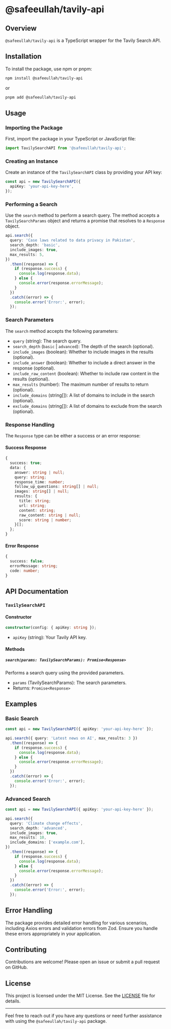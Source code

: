 # @safeeullah/tavily-api

## Overview

`@safeeullah/tavily-api` is a TypeScript wrapper for the Tavily Search API.

## Installation

To install the package, use npm or pnpm:

```sh
npm install @safeeullah/tavily-api
```

or

```sh
pnpm add @safeeullah/tavily-api
```

## Usage

### Importing the Package

First, import the package in your TypeScript or JavaScript file:

```ts
import TavilySearchAPI from '@safeeullah/tavily-api';
```

### Creating an Instance

Create an instance of the `TavilySearchAPI` class by providing your API key:

```ts
const api = new TavilySearchAPI({
  apiKey: 'your-api-key-here',
});
```

### Performing a Search

Use the `search` method to perform a search query. The method accepts a `TavilySearchParams` object and returns a promise that resolves to a `Response` object.

```ts
api.search({
  query: 'Case laws related to data privacy in Pakistan',
  search_depth: 'basic',
  include_images: true,
  max_results: 5,
})
  .then((response) => {
    if (response.success) {
      console.log(response.data);
    } else {
      console.error(response.errorMessage);
    }
  })
  .catch((error) => {
    console.error('Error:', error);
  });
```

### Search Parameters

The `search` method accepts the following parameters:

- `query` (string): The search query.
- `search_depth` (`basic` | `advanced`): The depth of the search (optional).
- `include_images` (boolean): Whether to include images in the results (optional).
- `include_answer` (boolean): Whether to include a direct answer in the response (optional).
- `include_raw_content` (boolean): Whether to include raw content in the results (optional).
- `max_results` (number): The maximum number of results to return (optional).
- `include_domains` (string[]): A list of domains to include in the search (optional).
- `exclude_domains` (string[]): A list of domains to exclude from the search (optional).

### Response Handling

The `Response` type can be either a success or an error response:

#### Success Response

```ts
{
  success: true;
  data: {
    answer: string | null;
    query: string;
    response_time: number;
    follow_up_questions: string[] | null;
    images: string[] | null;
    results: {
      title: string;
      url: string;
      content: string;
      raw_content: string | null;
      score: string | number;
    }[];
  };
}
```

#### Error Response

```ts
{
  success: false;
  errorMessage: string;
  code: number;
}
```

## API Documentation

### `TavilySearchAPI`

#### Constructor

```ts
constructor(config: { apiKey: string });
```

- `apiKey` (string): Your Tavily API key.

#### Methods

##### `search(params: TavilySearchParams): Promise<Response>`

Performs a search query using the provided parameters.

- `params` (TavilySearchParams): The search parameters.
- Returns: `Promise<Response>`

## Examples

### Basic Search

```ts
const api = new TavilySearchAPI({ apiKey: 'your-api-key-here' });

api.search({ query: 'Latest news on AI', max_results: 3 })
  .then((response) => {
    if (response.success) {
      console.log(response.data);
    } else {
      console.error(response.errorMessage);
    }
  })
  .catch((error) => {
    console.error('Error:', error);
  });
```

### Advanced Search

```ts
const api = new TavilySearchAPI({ apiKey: 'your-api-key-here' });

api.search({
  query: 'Climate change effects',
  search_depth: 'advanced',
  include_images: true,
  max_results: 10,
  include_domains: ['example.com'],
})
  .then((response) => {
    if (response.success) {
      console.log(response.data);
    } else {
      console.error(response.errorMessage);
    }
  })
  .catch((error) => {
    console.error('Error:', error);
  });
```

## Error Handling

The package provides detailed error handling for various scenarios, including Axios errors and validation errors from Zod. Ensure you handle these errors appropriately in your application.

## Contributing

Contributions are welcome! Please open an issue or submit a pull request on GitHub.

## License

This project is licensed under the MIT License. See the [LICENSE](LICENSE) file for details.

---

Feel free to reach out if you have any questions or need further assistance with using the `@safeeullah/tavily-api` package.